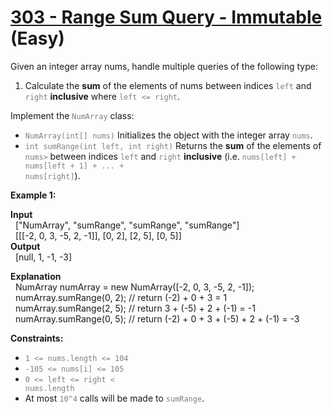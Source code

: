 # [303 - Range Sum Query - Immutable](https://leetcode.com/problems/range-sum-query-immutable/description/) (Easy)
  
  
Given an integer array nums, handle multiple queries of the following type:  
  
1. Calculate the **sum** of the elements of nums between indices <code style="color : gray">left</code> and <code style="color : gray">right</code> **inclusive** where <code style="color : gray">left <= right</code>. 

Implement the <code style="color : gray">NumArray</code> class:  
  
* <code style="color : gray">NumArray(int[] nums)</code> Initializes the object with the integer array <code style="color : gray">nums</code>.
* <code style="color : gray">int sumRange(int left, int right)</code> Returns the **sum** of the elements of <code style="color : gray">nums></code> between indices <code style="color : gray">left</code> and <code style="color : gray">right</code> **inclusive** (i.e. <code style="color : gray">nums[left] + nums[left + 1] + ... + nums[right]</code>). 
   
  
**Example 1:**

  **Input**  
    &nbsp; ["NumArray", "sumRange", "sumRange", "sumRange"]  
    &nbsp; [[[-2, 0, 3, -5, 2, -1]], [0, 2], [2, 5], [0, 5]]  
  **Output**  
    &nbsp; [null, 1, -1, -3]

  **Explanation**   
    &nbsp; NumArray numArray = new NumArray([-2, 0, 3, -5, 2, -1]);  
    &nbsp; numArray.sumRange(0, 2); // return (-2) + 0 + 3 = 1  
    &nbsp; numArray.sumRange(2, 5); // return 3 + (-5) + 2 + (-1) = -1  
    &nbsp; numArray.sumRange(0, 5); // return (-2) + 0 + 3 + (-5) + 2 + (-1) = -3  
 

**Constraints:**  
* <code style="color : gray">1 <= nums.length <= 104</code>
* <code style="color : gray">-105 <= nums[i] <= 105</code>
* <code style="color : gray">0 <= left <= right < nums.length</code>
* At most <code style="color : gray">10^4</code> calls will be made to <code style="color : gray">sumRange</code>.
